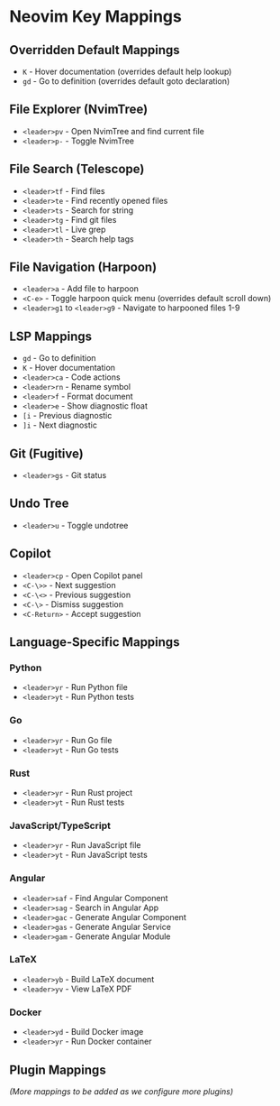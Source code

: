 # Neovim Key Mappings

## Overridden Default Mappings
- `K` - Hover documentation (overrides default help lookup)
- `gd` - Go to definition (overrides default goto declaration)

## File Explorer (NvimTree)
- `<leader>pv` - Open NvimTree and find current file
- `<leader>p-` - Toggle NvimTree

## File Search (Telescope)
- `<leader>tf` - Find files
- `<leader>te` - Find recently opened files
- `<leader>ts` - Search for string
- `<leader>tg` - Find git files
- `<leader>tl` - Live grep
- `<leader>th` - Search help tags

## File Navigation (Harpoon)
- `<leader>a` - Add file to harpoon
- `<C-e>` - Toggle harpoon quick menu (overrides default scroll down)
- `<leader>g1` to `<leader>g9` - Navigate to harpooned files 1-9

## LSP Mappings
- `gd` - Go to definition
- `K` - Hover documentation
- `<leader>ca` - Code actions
- `<leader>rn` - Rename symbol
- `<leader>f` - Format document
- `<leader>e` - Show diagnostic float
- `[i` - Previous diagnostic
- `]i` - Next diagnostic

## Git (Fugitive)
- `<leader>gs` - Git status

## Undo Tree
- `<leader>u` - Toggle undotree

## Copilot
- `<leader>cp` - Open Copilot panel
- `<C-\>>` - Next suggestion
- `<C-\<>` - Previous suggestion
- `<C-\>` - Dismiss suggestion
- `<C-Return>` - Accept suggestion

## Language-Specific Mappings
### Python
- `<leader>yr` - Run Python file
- `<leader>yt` - Run Python tests

### Go
- `<leader>yr` - Run Go file
- `<leader>yt` - Run Go tests

### Rust
- `<leader>yr` - Run Rust project
- `<leader>yt` - Run Rust tests

### JavaScript/TypeScript
- `<leader>yr` - Run JavaScript file
- `<leader>yt` - Run JavaScript tests

### Angular
- `<leader>saf` - Find Angular Component
- `<leader>sag` - Search in Angular App
- `<leader>gac` - Generate Angular Component
- `<leader>gas` - Generate Angular Service
- `<leader>gam` - Generate Angular Module

### LaTeX
- `<leader>yb` - Build LaTeX document
- `<leader>yv` - View LaTeX PDF

### Docker
- `<leader>yd` - Build Docker image
- `<leader>yr` - Run Docker container

## Plugin Mappings
*(More mappings to be added as we configure more plugins)* 